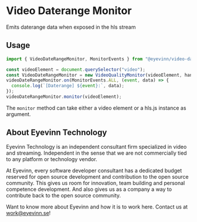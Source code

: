 Video Daterange Monitor
===

Emits daterange data when exposed in the hls stream

## Usage

```js
import { VideoDateRangeMonitor, MonitorEvents } from "@eyevinn/video-daterange-monitor";

const videoElement = document.querySelector("video");
const VideoDateRangeMonitor = new VideoQualityMonitor(videoElement, handler);
videoDateRangeMonitor.on(MonitorEvents.ALL, (event, data) => {
  console.log(`[Daterange] ${event}:`, data);
});
videoDateRangeMonitor.monitor(videoElement);
```

The `monitor` method can take either a video element or a hls.js instance as argument.

## About Eyevinn Technology

Eyevinn Technology is an independent consultant firm specialized in video and streaming. Independent in the sense that we are not commercially tied to any platform or technology vendor.

At Eyevinn, every software developer consultant has a dedicated budget reserved for open source development and contribution to the open source community. This gives us room for innovation, team building and personal competence development. And also gives us as a company a way to contribute back to the open source community.

Want to know more about Eyevinn and how it is to work here. Contact us at work@eyevinn.se!
